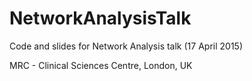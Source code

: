 # NetworkAnalysisTalk

Code and slides for Network Analysis talk (17 April 2015)

MRC - Clinical Sciences Centre, London, UK

